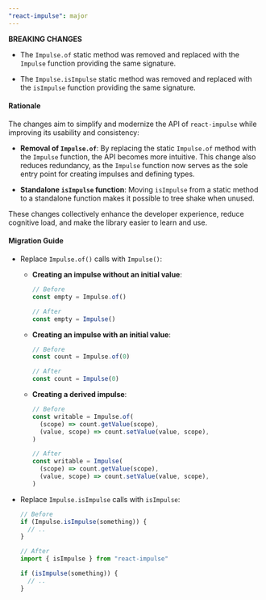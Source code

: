 ```yaml
---
"react-impulse": major
---
```


**BREAKING CHANGES**

- The `Impulse.of` static method was removed and replaced with the `Impulse` function providing the same signature.

- The `Impulse.isImpulse` static method was removed and replaced with the `isImpulse` function providing the same signature.

#### Rationale

The changes aim to simplify and modernize the API of `react-impulse` while improving its usability and consistency:

- **Removal of `Impulse.of`**: By replacing the static `Impulse.of` method with the `Impulse` function, the API becomes more intuitive. This change also reduces redundancy, as the `Impulse` function now serves as the sole entry point for creating impulses and defining types.

- **Standalone `isImpulse` function**: Moving `isImpulse` from a static method to a standalone function makes it possible to tree shake when unused.

These changes collectively enhance the developer experience, reduce cognitive load, and make the library easier to learn and use.

#### Migration Guide

- Replace `Impulse.of()` calls with `Impulse()`:

  - **Creating an impulse without an initial value**:

    ```ts
    // Before
    const empty = Impulse.of()

    // After
    const empty = Impulse()
    ```

  - **Creating an impulse with an initial value**:

    ```ts
    // Before
    const count = Impulse.of(0)

    // After
    const count = Impulse(0)
    ```

  - **Creating a derived impulse**:

    ```ts
    // Before
    const writable = Impulse.of(
      (scope) => count.getValue(scope),
      (value, scope) => count.setValue(value, scope),
    )

    // After
    const writable = Impulse(
      (scope) => count.getValue(scope),
      (value, scope) => count.setValue(value, scope),
    )
    ```

- Replace `Impulse.isImpulse` calls with `isImpulse`:

  ```ts
  // Before
  if (Impulse.isImpulse(something)) {
    // ..
  }

  // After
  import { isImpulse } from "react-impulse"

  if (isImpulse(something)) {
    // ..
  }
  ```
